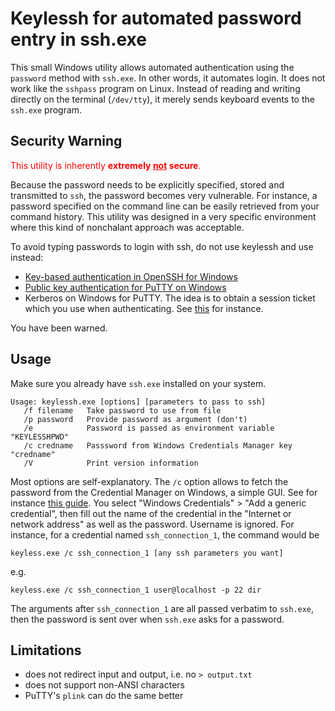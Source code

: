 # Keylessh for automated password entry in ssh.exe

This small Windows utility allows automated authentication using the `password` method with `ssh.exe`. In other words, it automates login. It does not work like the `sshpass` program on Linux. Instead of reading and writing directly on the terminal (`/dev/tty`), it merely sends keyboard events to the `ssh.exe` program.

## Security Warning
<span style="color:red;">This utility is inherently **extremely <u>not</u> secure**.</span>

Because the password needs to be explicitly specified, stored and transmitted to `ssh`, the password becomes very vulnerable. For instance, a password specified on the command line can be easily retrieved from your command history. This utility was designed in a very specific environment where this kind of nonchalant approach was acceptable.

To avoid typing passwords to login with ssh, do not use keylessh and use instead:
* [Key-based authentication in OpenSSH for Windows](https://learn.microsoft.com/en-us/windows-server/administration/openssh/openssh_keymanagement)
* [Public key authentication for PuTTY on Windows](https://www.ionos.ca/digitalguide/server/configuration/ssh-key-with-putty/)
* Kerberos on Windows for PuTTY. The idea is to obtain a session ticket which you use when authenticating. See [this](https://gist.github.com/onlineth/05da79c38d21d207d6102a4777372a0f) for instance.

You have been warned.

## Usage
Make sure you already have `ssh.exe` installed on your system.

```
Usage: keylessh.exe [options] [parameters to pass to ssh]
   /f filename   Take password to use from file
   /p password   Provide password as argument (don't)
   /e            Password is passed as environment variable "KEYLESSHPWD"
   /c credname   Passsword from Windows Credentials Manager key "credname"
   /V            Print version information
```

Most options are self-explanatory. The `/c` option allows to fetch the password from the Credential Manager on Windows, a simple GUI. See for instance [this guide](https://support.microsoft.com/en-us/windows/accessing-credential-manager-1b5c916a-6a16-889f-8581-fc16e8165ac0). You select "Windows Credentials" > "Add a generic credential", then fill out the name of the credential in the "Internet or network address" as well as the password. Username is ignored. For instance, for a credential named `ssh_connection_1`, the command would be

`keyless.exe /c ssh_connection_1 [any ssh parameters you want]`

e.g.

`keyless.exe /c ssh_connection_1 user@localhost -p 22 dir`

The arguments after `ssh_connection_1` are all passed verbatim to `ssh.exe`, then the password is sent over when `ssh.exe` asks for a password.

## Limitations

* does not redirect input and output, i.e. no `> output.txt`
* does not support non-ANSI characters
* PuTTY's `plink` can do the same better
